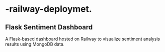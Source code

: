 # -railway-deploymet.
## Flask Sentiment Dashboard
A Flask-based dashboard hosted on Railway to visualize sentiment analysis results using MongoDB data.
